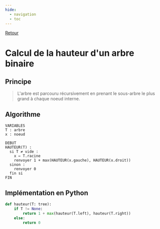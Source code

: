 ```yaml
---
hide:
  - navigation
  - toc
---
```


[Retour](../../)


# **Calcul de la hauteur d'un arbre binaire**

## Principe
> L'arbre est parcouru récursivement en prenant le sous-arbre le plus grand à chaque noeud interne.

## Algorithme

```
VARIABLES
T : arbre
x : noeud

DEBUT
HAUTEUR(T) :
  si T ≠ vide :
    x ← T.racine
    renvoyer 1 + max(HAUTEUR(x.gauche), HAUTEUR(x.droit))
  sinon :
    renvoyer 0
  fin si
FIN
```

## Implémentation en Python

```Python
def hauteur(T: tree):
    if T != None:
        return 1 + max(hauteur(T.left), hauteur(T.right))
    else:
        return 0
```
